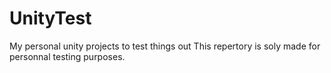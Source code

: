 # UnityTest
My personal unity projects to test things out
This repertory is soly made for personnal testing purposes.
